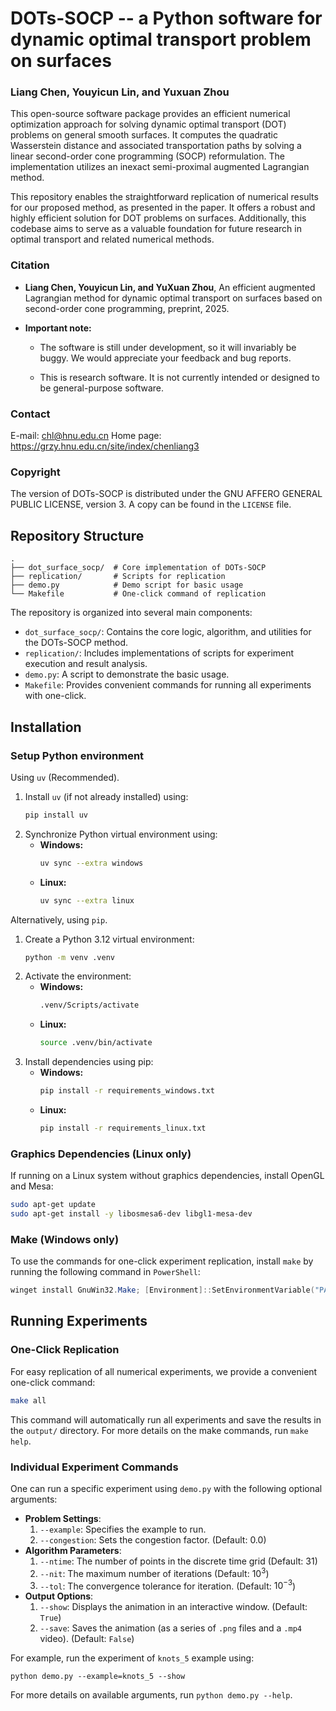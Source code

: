 # DOTs-SOCP -- a Python software for dynamic optimal transport problem on surfaces

### Liang Chen, Youyicun Lin, and Yuxuan Zhou

This open-source software package provides an efficient numerical optimization approach for solving dynamic optimal transport (DOT) problems on general smooth surfaces. It computes the quadratic Wasserstein distance and associated transportation paths by solving a linear second-order cone programming (SOCP) reformulation. The implementation utilizes an inexact semi-proximal augmented Lagrangian method.

This repository enables the straightforward replication of numerical results for our proposed method, as presented in the paper. It offers a robust and highly efficient solution for DOT problems on surfaces. Additionally, this codebase aims to serve as a valuable foundation for future research in optimal transport and related numerical methods.

### Citation

* **Liang Chen, Youyicun Lin, and YuXuan Zhou**, An efficient augmented Lagrangian method for dynamic optimal transport on surfaces based on second-order cone programming, preprint, 2025.

* **Important note:**

  * The software is still under development, so it will invariably be buggy. We would appreciate your feedback and bug reports.

  * This is research software. It is not currently intended or designed to be general-purpose software.
 
### Contact

E-mail: chl@hnu.edu.cn
Home page: https://grzy.hnu.edu.cn/site/index/chenliang3

### Copyright

The version of DOTs-SOCP is distributed under the GNU AFFERO GENERAL PUBLIC LICENSE, version 3. A copy can be found in the `LICENSE` file.

## Repository Structure

```
.
├── dot_surface_socp/  # Core implementation of DOTs-SOCP
├── replication/       # Scripts for replication
├── demo.py            # Demo script for basic usage
└── Makefile           # One-click command of replication
```

The repository is organized into several main components:

*   `dot_surface_socp/`: Contains the core logic, algorithm, and utilities for the DOTs-SOCP method.
*   `replication/`: Includes implementations of scripts for experiment execution and result analysis.
*   `demo.py`: A script to demonstrate the basic usage.
*   `Makefile`: Provides convenient commands for running all experiments with one-click.

## Installation

### Setup Python environment

Using `uv` (Recommended).
1. Install `uv` (if not already installed) using:
    ```bash
    pip install uv
    ```
2. Synchronize Python virtual environment using:
    - **Windows:**
        ```bash
        uv sync --extra windows
        ```
    - **Linux:**
        ```bash
        uv sync --extra linux
        ```

Alternatively, using `pip`.
1. Create a Python 3.12 virtual environment:
    ```bash
    python -m venv .venv
    ```
2. Activate the environment:
    - **Windows:**
        ```bash
        .venv/Scripts/activate
        ```
    - **Linux:**
        ```bash
        source .venv/bin/activate
        ```
3. Install dependencies using pip:
    - **Windows:**
        ```bash
        pip install -r requirements_windows.txt
        ```
    - **Linux:**
        ```bash
        pip install -r requirements_linux.txt
        ```

### Graphics Dependencies (Linux only)

If running on a Linux system without graphics dependencies, install OpenGL and Mesa:
```bash
sudo apt-get update
sudo apt-get install -y libosmesa6-dev libgl1-mesa-dev
```

### Make (Windows only)

To use the commands for one-click experiment replication, install `make` by running the following command in `PowerShell`:
```powershell
winget install GnuWin32.Make; [Environment]::SetEnvironmentVariable("PATH", $env:PATH + ";C:\Program Files (x86)\GnuWin32\bin", "User"); $env:PATH += ";C:\Program Files (x86)\GnuWin32\bin"
```

## Running Experiments

### One-Click Replication

For easy replication of all numerical experiments, we provide a convenient one-click command:

```bash
make all
```

This command will automatically run all experiments and save the results in the `output/` directory. For more details on the make commands, run `make help`.

### Individual Experiment Commands

One can run a specific experiment using `demo.py` with the following optional arguments:
- **Problem Settings**:
    1. `--example`: Specifies the example to run.
    2. `--congestion`: Sets the congestion factor. (Default: $0.0$)
- **Algorithm Parameters**:
    1. `--ntime`: The number of points in the discrete time grid (Default: $31$)
    2. `--nit`: The maximum number of iterations (Default: $10^3$)
    3. `--tol`: The convergence tolerance for iteration. (Default: $10^{-3}$)
- **Output Options**:
    1. `--show`: Displays the animation in an interactive window. (Default: `True`)
    3. `--save`: Saves the animation (as a series of `.png` files and a `.mp4` video). (Default: `False`)

For example, run the experiment of `knots_5` example using:

```shell
python demo.py --example=knots_5 --show
```

For more details on available arguments, run `python demo.py --help`.
